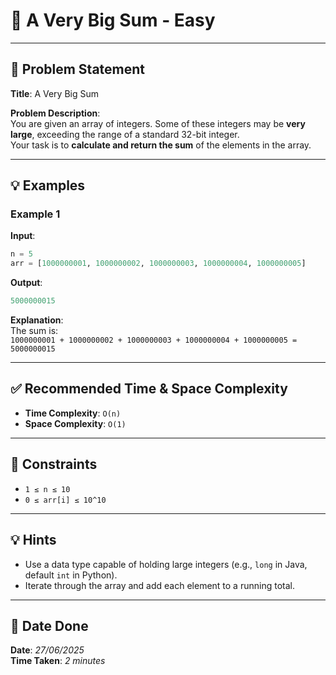 
# 🧮 A Very Big Sum - Easy

---

## 📌 Problem Statement

**Title**: A Very Big Sum

**Problem Description**:  
You are given an array of integers. Some of these integers may be **very large**, exceeding the range of a standard 32-bit integer.  
Your task is to **calculate and return the sum** of the elements in the array.

---

## 💡 Examples

### Example 1  
**Input**:
```python
n = 5  
arr = [1000000001, 1000000002, 1000000003, 1000000004, 1000000005]
```

**Output**:
```python
5000000015
```

**Explanation**:  
The sum is:  
`1000000001 + 1000000002 + 1000000003 + 1000000004 + 1000000005 = 5000000015`

---

## ✅ Recommended Time & Space Complexity

- **Time Complexity**: `O(n)`  
- **Space Complexity**: `O(1)`

---

## 📎 Constraints

- `1 ≤ n ≤ 10`  
- `0 ≤ arr[i] ≤ 10^10`  

---

## 💡 Hints

- Use a data type capable of holding large integers (e.g., `long` in Java, default `int` in Python).
- Iterate through the array and add each element to a running total.

---

## 📅 Date Done

**Date**: *27/06/2025*  
**Time Taken**: *2 minutes*
